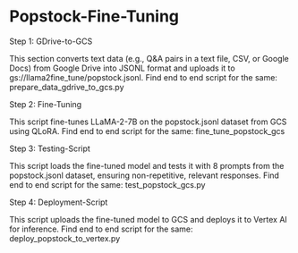 # Popstock-Fine-Tuning
Step 1: GDrive-to-GCS

 This section converts text data (e.g., Q&A pairs in a text file, CSV, or Google Docs) from Google Drive into JSONL format and uploads it to gs://llama2fine_tune/popstock.jsonl.
 Find end to end script for the same: prepare_data_gdrive_to_gcs.py
 
Step 2: Fine-Tuning

 This script fine-tunes LLaMA-2-7B on the popstock.jsonl dataset from GCS using QLoRA.
 Find end to end script for the same: fine_tune_popstock_gcs

Step 3: Testing-Script

 This script loads the fine-tuned model and tests it with 8 prompts from the popstock.jsonl dataset, ensuring non-repetitive, relevant responses.
 Find end to end script for the same: test_popstock_gcs.py

Step 4: Deployment-Script

 This script uploads the fine-tuned model to GCS and deploys it to Vertex AI for inference.
 Find end to end script for the same: deploy_popstock_to_vertex.py
